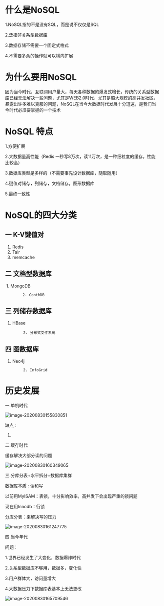 # 什么是NoSQL

1.NoSQL指的不是没有SQL，而是说不仅仅是SQL

2.泛指非关系型数据库

3.数据存储不需要一个固定式格式

4.不需要多余的操作就可以横向扩展

# 为什么要用NoSQL

因为当今时代，互联网用户量大，每天各种数据的爆发式增长，传统的关系型数据库已经无法解决一些问题，尤其是WEB2.0时代，尤其是超大规模的高并发社区，暴露出许多难以克服的问题，NoSQL在当今大数据时代发展十分迅速，是我们当今时代必须要掌握的一个技术

# NoSQL 特点

1.方便扩展

2.大数据量高性能（Redis 一秒写8万次，读11万次，是一种细粒度的缓存，性能比较高）

3.数据库类型是多样的（不需要事先设计数据库，随取随用）

4.键值对储存，列储存，文档储存，图形数据库

5.最终一致性



# NoSQL的四大分类

## 一  K-V键值对

1. Redis
2. Tair
3. memcache

## 二 文档型数据库

​	1. MongoDB

   			2. ConthDB

 ## 三 列储存数据库

1. HBase

   			2. 分布式文件系统

## 四 图数据库

1. Neo4j

   			2. InfoGrid







# 历史发展

一.单机时代

![image-20200830155830851](C:\Users\Z-X-L\AppData\Roaming\Typora\typora-user-images\image-20200830155830851.png)

缺点：

1.

二.缓存时代

缓存解决大部分读的问题

![image-20200830160349065](C:\Users\Z-X-L\AppData\Roaming\Typora\typora-user-images\image-20200830160349065.png)



三.分库分表+水平拆分+数据库集群

数据库本质 : 读和写

以前用MyISAM：表锁，十分影响效率，高并发下会出现严重的锁问题

现在用Innodb：行锁

分库分表：来解决写的压力

![image-20200830161247775](C:\Users\Z-X-L\AppData\Roaming\Typora\typora-user-images\image-20200830161247775.png)

四.当今年代

问题：

1.世界已经发生了大变化，数据爆炸时代

2.关系型数据库不够用，数据多，变化快

3.用户群体大，访问量增大

4.大数据压力下数据库表基本上无法更改

![image-20200830165709546](C:\Users\Z-X-L\AppData\Roaming\Typora\typora-user-images\image-20200830165709546.png)



